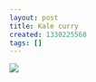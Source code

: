 ```yaml
---
layout: post
title: Kale curry
created: 1330225560
tags: []
---
```

![](http://27.media.tumblr.com/tumblr_m1b9m79wfN1rsr8w3o1_500.jpg)


